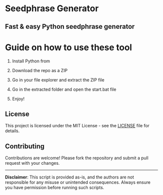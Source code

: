 # Seedphrase Generator      
       
## Fast & easy Python seedphrase generator       
            
# Guide on how to use these tool       
           
1. Install Python from        
   
2. Download the repo as a ZIP      
  
3. Go in your file explorer and extract the ZIP file    
        
4. Go in the extracted folder and open the start.bat file     
     
5. Enjoy!       
         
## License          
    
This project is licensed under the MIT License - see the [LICENSE](LICENSE) file for details.            
   
## Contributing    
       
Contributions are welcome! Please fork the repository and submit a pull request with your changes.          
       
---     
     
**Disclaimer**: This script is provided as-is, and the authors are not responsible for any misuse or unintended consequences. Always ensure you have permission before running such scripts.        